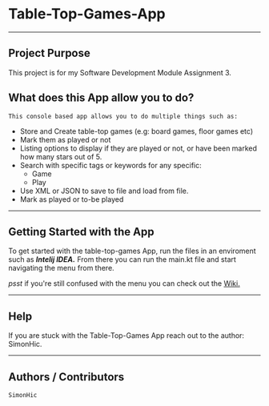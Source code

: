 # Table-Top-Games-App
---
## Project Purpose

This project is for my Software Development Module Assignment 3.

## What does this App allow you to do?

    This console based app allows you to do multiple things such as:
    
   - Store and Create table-top games (e.g: board games, floor games etc)
   - Mark them as played or not
   - Listing options to display if they are played or not, or have been marked how many stars out of 5.
   - Search with specific tags or keywords for any specific:
        - Game
        - Play
   - Use XML or JSON to save to file and load from file.
   - Mark as played or to-be played 
 ---    

## Getting Started with the App

To get started with the table-top-games App, run the files in an enviroment such as _**Intelij IDEA.**_
From there you can run the main.kt file and start navigating the menu from there.

_psst_ if you're still confused with the menu you can check out the [Wiki.](https://github.com/SimonHic/table-top-games-app/wiki) 

---

## Help

If you are stuck with the Table-Top-Games App reach out to the author: SimonHic.

---

## Authors / Contributors
    SimonHic
